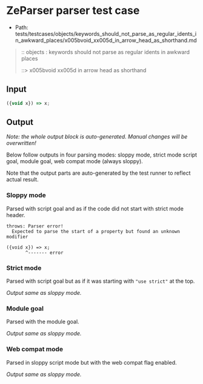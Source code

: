# ZeParser parser test case

- Path: tests/testcases/objects/keywords_should_not_parse_as_regular_idents_in_awkward_places/x005bvoid_xx005d_in_arrow_head_as_shorthand.md

> :: objects : keywords should not parse as regular idents in awkward places
>
> ::> x005bvoid xx005d in arrow head as shorthand

## Input

`````js
({void x}) => x;
`````

## Output

_Note: the whole output block is auto-generated. Manual changes will be overwritten!_

Below follow outputs in four parsing modes: sloppy mode, strict mode script goal, module goal, web compat mode (always sloppy).

Note that the output parts are auto-generated by the test runner to reflect actual result.

### Sloppy mode

Parsed with script goal and as if the code did not start with strict mode header.

`````
throws: Parser error!
  Expected to parse the start of a property but found an unknown modifier

({void x}) => x;
       ^------- error
`````

### Strict mode

Parsed with script goal but as if it was starting with `"use strict"` at the top.

_Output same as sloppy mode._

### Module goal

Parsed with the module goal.

_Output same as sloppy mode._

### Web compat mode

Parsed in sloppy script mode but with the web compat flag enabled.

_Output same as sloppy mode._
